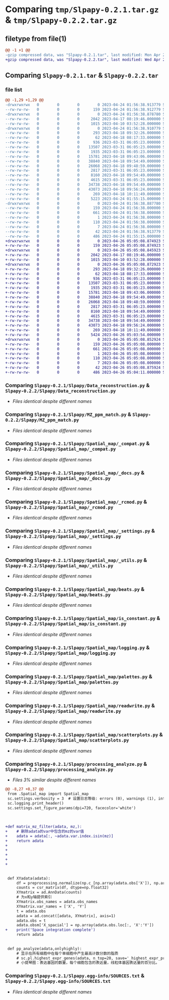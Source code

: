 # Comparing `tmp/Slpapy-0.2.1.tar.gz` & `tmp/Slpapy-0.2.2.tar.gz`

## filetype from file(1)

```diff
@@ -1 +1 @@
-gzip compressed data, was "Slpapy-0.2.1.tar", last modified: Mon Apr 24 01:56:38 2023, max compression
+gzip compressed data, was "Slpapy-0.2.2.tar", last modified: Wed Apr 26 05:05:08 2023, max compression
```

## Comparing `Slpapy-0.2.1.tar` & `Slpapy-0.2.2.tar`

### file list

```diff
@@ -1,29 +1,29 @@
-drwxrwxrwx   0        0        0        0 2023-04-24 01:56:38.913779 Slpapy-0.2.1/
--rw-rw-rw-   0        0        0      159 2023-04-24 01:56:38.912779 Slpapy-0.2.1/PKG-INFO
-drwxrwxrwx   0        0        0        0 2023-04-24 01:56:38.878780 Slpapy-0.2.1/Slpapy/
--rw-rw-rw-   0        0        0     2042 2023-04-17 08:19:46.000000 Slpapy-0.2.1/Slpapy/Data_reconstruction.py
--rw-rw-rw-   0        0        0     1015 2023-04-10 03:52:28.000000 Slpapy-0.2.1/Slpapy/MZ_ppm_match.py
-drwxrwxrwx   0        0        0        0 2023-04-24 01:56:38.910779 Slpapy-0.2.1/Slpapy/Spatial_map/
--rw-rw-rw-   0        0        0      293 2023-04-18 09:32:26.000000 Slpapy-0.2.1/Slpapy/Spatial_map/Spatial_map.py
--rw-rw-rw-   0        0        0       62 2023-04-18 08:17:33.000000 Slpapy-0.2.1/Slpapy/Spatial_map/__init__.py
--rw-rw-rw-   0        0        0      936 2023-03-31 06:05:23.000000 Slpapy-0.2.1/Slpapy/Spatial_map/_compat.py
--rw-rw-rw-   0        0        0    13507 2023-03-31 06:05:23.000000 Slpapy-0.2.1/Slpapy/Spatial_map/_docs.py
--rw-rw-rw-   0        0        0     1935 2023-03-31 06:05:23.000000 Slpapy-0.2.1/Slpapy/Spatial_map/_rcmod.py
--rw-rw-rw-   0        0        0    15781 2023-04-18 09:43:06.000000 Slpapy-0.2.1/Slpapy/Spatial_map/_settings.py
--rw-rw-rw-   0        0        0    38840 2023-04-18 09:54:49.000000 Slpapy-0.2.1/Slpapy/Spatial_map/_utils.py
--rw-rw-rw-   0        0        0    26068 2023-04-18 09:48:59.000000 Slpapy-0.2.1/Slpapy/Spatial_map/beats.py
--rw-rw-rw-   0        0        0     2817 2023-03-31 06:05:23.000000 Slpapy-0.2.1/Slpapy/Spatial_map/is_constant.py
--rw-rw-rw-   0        0        0     8160 2023-04-18 09:54:49.000000 Slpapy-0.2.1/Slpapy/Spatial_map/logging.py
--rw-rw-rw-   0        0        0     4615 2023-03-31 06:05:23.000000 Slpapy-0.2.1/Slpapy/Spatial_map/palettes.py
--rw-rw-rw-   0        0        0    34738 2023-04-18 09:54:49.000000 Slpapy-0.2.1/Slpapy/Spatial_map/readwrite.py
--rw-rw-rw-   0        0        0    43073 2023-04-18 09:56:24.000000 Slpapy-0.2.1/Slpapy/Spatial_map/scatterplots.py
--rw-rw-rw-   0        0        0      269 2023-04-18 10:11:49.000000 Slpapy-0.2.1/Slpapy/__init__.py
--rw-rw-rw-   0        0        0     5223 2023-04-24 01:55:15.000000 Slpapy-0.2.1/Slpapy/processing_analyze.py
-drwxrwxrwx   0        0        0        0 2023-04-24 01:56:38.887780 Slpapy-0.2.1/Slpapy.egg-info/
--rw-rw-rw-   0        0        0      159 2023-04-24 01:56:38.000000 Slpapy-0.2.1/Slpapy.egg-info/PKG-INFO
--rw-rw-rw-   0        0        0      661 2023-04-24 01:56:38.000000 Slpapy-0.2.1/Slpapy.egg-info/SOURCES.txt
--rw-rw-rw-   0        0        0        1 2023-04-24 01:56:38.000000 Slpapy-0.2.1/Slpapy.egg-info/dependency_links.txt
--rw-rw-rw-   0        0        0      110 2023-04-24 01:56:38.000000 Slpapy-0.2.1/Slpapy.egg-info/requires.txt
--rw-rw-rw-   0        0        0        7 2023-04-24 01:56:38.000000 Slpapy-0.2.1/Slpapy.egg-info/top_level.txt
--rw-rw-rw-   0        0        0       42 2023-04-24 01:56:38.913779 Slpapy-0.2.1/setup.cfg
--rw-rw-rw-   0        0        0      486 2023-04-24 01:55:15.000000 Slpapy-0.2.1/setup.py
+drwxrwxrwx   0        0        0        0 2023-04-26 05:05:08.874923 Slpapy-0.2.2/
+-rw-rw-rw-   0        0        0      159 2023-04-26 05:05:08.874923 Slpapy-0.2.2/PKG-INFO
+drwxrwxrwx   0        0        0        0 2023-04-26 05:05:08.845923 Slpapy-0.2.2/Slpapy/
+-rw-rw-rw-   0        0        0     2042 2023-04-17 08:19:46.000000 Slpapy-0.2.2/Slpapy/Data_reconstruction.py
+-rw-rw-rw-   0        0        0     1015 2023-04-10 03:52:28.000000 Slpapy-0.2.2/Slpapy/MZ_ppm_match.py
+drwxrwxrwx   0        0        0        0 2023-04-26 05:05:08.872923 Slpapy-0.2.2/Slpapy/Spatial_map/
+-rw-rw-rw-   0        0        0      293 2023-04-18 09:32:26.000000 Slpapy-0.2.2/Slpapy/Spatial_map/Spatial_map.py
+-rw-rw-rw-   0        0        0       62 2023-04-18 08:17:33.000000 Slpapy-0.2.2/Slpapy/Spatial_map/__init__.py
+-rw-rw-rw-   0        0        0      936 2023-03-31 06:05:23.000000 Slpapy-0.2.2/Slpapy/Spatial_map/_compat.py
+-rw-rw-rw-   0        0        0    13507 2023-03-31 06:05:23.000000 Slpapy-0.2.2/Slpapy/Spatial_map/_docs.py
+-rw-rw-rw-   0        0        0     1935 2023-03-31 06:05:23.000000 Slpapy-0.2.2/Slpapy/Spatial_map/_rcmod.py
+-rw-rw-rw-   0        0        0    15781 2023-04-18 09:43:06.000000 Slpapy-0.2.2/Slpapy/Spatial_map/_settings.py
+-rw-rw-rw-   0        0        0    38840 2023-04-18 09:54:49.000000 Slpapy-0.2.2/Slpapy/Spatial_map/_utils.py
+-rw-rw-rw-   0        0        0    26068 2023-04-18 09:48:59.000000 Slpapy-0.2.2/Slpapy/Spatial_map/beats.py
+-rw-rw-rw-   0        0        0     2817 2023-03-31 06:05:23.000000 Slpapy-0.2.2/Slpapy/Spatial_map/is_constant.py
+-rw-rw-rw-   0        0        0     8160 2023-04-18 09:54:49.000000 Slpapy-0.2.2/Slpapy/Spatial_map/logging.py
+-rw-rw-rw-   0        0        0     4615 2023-03-31 06:05:23.000000 Slpapy-0.2.2/Slpapy/Spatial_map/palettes.py
+-rw-rw-rw-   0        0        0    34738 2023-04-18 09:54:49.000000 Slpapy-0.2.2/Slpapy/Spatial_map/readwrite.py
+-rw-rw-rw-   0        0        0    43073 2023-04-18 09:56:24.000000 Slpapy-0.2.2/Slpapy/Spatial_map/scatterplots.py
+-rw-rw-rw-   0        0        0      269 2023-04-18 10:11:49.000000 Slpapy-0.2.2/Slpapy/__init__.py
+-rw-rw-rw-   0        0        0     5424 2023-04-26 05:03:54.000000 Slpapy-0.2.2/Slpapy/processing_analyze.py
+drwxrwxrwx   0        0        0        0 2023-04-26 05:05:08.852924 Slpapy-0.2.2/Slpapy.egg-info/
+-rw-rw-rw-   0        0        0      159 2023-04-26 05:05:08.000000 Slpapy-0.2.2/Slpapy.egg-info/PKG-INFO
+-rw-rw-rw-   0        0        0      661 2023-04-26 05:05:08.000000 Slpapy-0.2.2/Slpapy.egg-info/SOURCES.txt
+-rw-rw-rw-   0        0        0        1 2023-04-26 05:05:08.000000 Slpapy-0.2.2/Slpapy.egg-info/dependency_links.txt
+-rw-rw-rw-   0        0        0      110 2023-04-26 05:05:08.000000 Slpapy-0.2.2/Slpapy.egg-info/requires.txt
+-rw-rw-rw-   0        0        0        7 2023-04-26 05:05:08.000000 Slpapy-0.2.2/Slpapy.egg-info/top_level.txt
+-rw-rw-rw-   0        0        0       42 2023-04-26 05:05:08.875924 Slpapy-0.2.2/setup.cfg
+-rw-rw-rw-   0        0        0      486 2023-04-26 05:04:11.000000 Slpapy-0.2.2/setup.py
```

### Comparing `Slpapy-0.2.1/Slpapy/Data_reconstruction.py` & `Slpapy-0.2.2/Slpapy/Data_reconstruction.py`

 * *Files identical despite different names*

### Comparing `Slpapy-0.2.1/Slpapy/MZ_ppm_match.py` & `Slpapy-0.2.2/Slpapy/MZ_ppm_match.py`

 * *Files identical despite different names*

### Comparing `Slpapy-0.2.1/Slpapy/Spatial_map/_compat.py` & `Slpapy-0.2.2/Slpapy/Spatial_map/_compat.py`

 * *Files identical despite different names*

### Comparing `Slpapy-0.2.1/Slpapy/Spatial_map/_docs.py` & `Slpapy-0.2.2/Slpapy/Spatial_map/_docs.py`

 * *Files identical despite different names*

### Comparing `Slpapy-0.2.1/Slpapy/Spatial_map/_rcmod.py` & `Slpapy-0.2.2/Slpapy/Spatial_map/_rcmod.py`

 * *Files identical despite different names*

### Comparing `Slpapy-0.2.1/Slpapy/Spatial_map/_settings.py` & `Slpapy-0.2.2/Slpapy/Spatial_map/_settings.py`

 * *Files identical despite different names*

### Comparing `Slpapy-0.2.1/Slpapy/Spatial_map/_utils.py` & `Slpapy-0.2.2/Slpapy/Spatial_map/_utils.py`

 * *Files identical despite different names*

### Comparing `Slpapy-0.2.1/Slpapy/Spatial_map/beats.py` & `Slpapy-0.2.2/Slpapy/Spatial_map/beats.py`

 * *Files identical despite different names*

### Comparing `Slpapy-0.2.1/Slpapy/Spatial_map/is_constant.py` & `Slpapy-0.2.2/Slpapy/Spatial_map/is_constant.py`

 * *Files identical despite different names*

### Comparing `Slpapy-0.2.1/Slpapy/Spatial_map/logging.py` & `Slpapy-0.2.2/Slpapy/Spatial_map/logging.py`

 * *Files identical despite different names*

### Comparing `Slpapy-0.2.1/Slpapy/Spatial_map/palettes.py` & `Slpapy-0.2.2/Slpapy/Spatial_map/palettes.py`

 * *Files identical despite different names*

### Comparing `Slpapy-0.2.1/Slpapy/Spatial_map/readwrite.py` & `Slpapy-0.2.2/Slpapy/Spatial_map/readwrite.py`

 * *Files identical despite different names*

### Comparing `Slpapy-0.2.1/Slpapy/Spatial_map/scatterplots.py` & `Slpapy-0.2.2/Slpapy/Spatial_map/scatterplots.py`

 * *Files identical despite different names*

### Comparing `Slpapy-0.2.1/Slpapy/processing_analyze.py` & `Slpapy-0.2.2/Slpapy/processing_analyze.py`

 * *Files 3% similar despite different names*

```diff
@@ -8,27 +8,37 @@
 from .Spatial_map import Spatial_map
 sc.settings.verbosity = 3  # 设置日志等级: errors (0), warnings (1), info (2), hints (3)
 sc.logging.print_header()
 sc.settings.set_figure_params(dpi=720, facecolor='white')
 
 
 
+def matrix_mz_filter(adata, mz,):
+    # 删除adata的var中包含的mz的var值
+    adata = adata[:, ~adata.var.index.isin(mz)]
+    return adata
+
+
+
+
+
 
 
 def XYadata(adata):
     df = preprocessing.normalize(np.c_[np.array(adata.obs['X']), np.array(adata.obs['Y'])])
     counts = csr_matrix(df, dtype=np.float32)
     XYmatrix = ad.AnnData(counts)
     # 为x和y轴提供索引
     XYmatrix.obs_names = adata.obs_names
     XYmatrix.var_names = ['X', 'Y']
     t = adata.obs
     adata = ad.concat([adata, XYmatrix], axis=1)
     adata.obs = t
     adata.obsm['X_spacial'] = np.array(adata.obs.loc[:, 'X':'Y'])
+    print('Space integration complete')
     return adata
 
 
 def pp_analyze(adata,onlyhighly):
     # 显示在所有细胞中在每个单细胞中产生最高计数分数的脂质
     # sc.pl.highest_expr_genes(adata, n_top=20, save='_highest_expr_protein.png')
     # 小提琴图：表达基因的数量，每个细胞包含的表达量，线粒体基因表达量的百分比。
```

### Comparing `Slpapy-0.2.1/Slpapy.egg-info/SOURCES.txt` & `Slpapy-0.2.2/Slpapy.egg-info/SOURCES.txt`

 * *Files identical despite different names*

